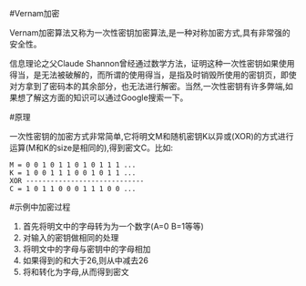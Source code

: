 #Vernam加密

Vernam加密算法又称为一次性密钥加密算法,是一种对称加密方式,具有非常强的安全性。

信息理论之父Claude Shannon曾经通过数学方法，证明这种一次性密钥如果使用得当，是无法被破解的，而所谓的使用得当，是指及时销毁所使用的密钥页，即使对方拿到了密码本的其余部分，也无法进行解密。当然,一次性密钥有许多弊端,如果想了解这方面的知识可以通过Google搜索一下。

#原理

一次性密钥的加密方式非常简单,它将明文M和随机密钥K以异或(XOR)的方式进行运算(M和K的size是相同的),得到密文C。比如:

    M = 0 0 1 0 1 1 0 1 0 1 1 1 ...
    K = 1 0 0 1 1 1 0 0 1 0 1 1 ...
    XOR -----------------------------
    C = 1 0 1 1 0 0 0 1 1 1 0 0 ...

#示例中加密过程

1. 首先将明文中的字母转为为一个数字(A=0 B=1等等)
2. 对输入的密钥做相同的处理
3. 将明文中的字母与密钥中的字母相加
4. 如果得到的和大于26,则从中减去26
5. 将和转化为字母,从而得到密文
